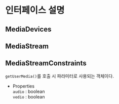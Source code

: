 # 인터페이스 설명

## MediaDevices

## MediaStream

## MediaStreamConstraints
`getUserMedia()`를 호출 시 파라미터로 사용되는 객체이다.
- Properties  
    `audio`     : boolean  
    `vedio`     : boolean
